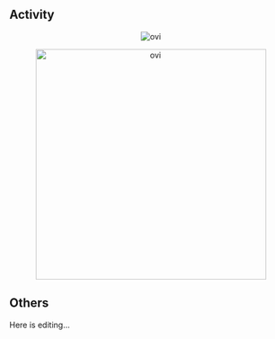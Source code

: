 ## Activity

<div align="center">
  <a>
    <img src="https://github-readme-stats.vercel.app/api/top-langs?username=uyuki234&show_icons=true&locale=en&layout=compact&theme=chartreuse-dark" alt="ovi" /></p>
  </a>
</div>

<div align="center">
  <a>
    <img src="https://github-readme-stats.vercel.app/api?username=uyuki234&show_icons=true&locale=en&theme=chartreuse-dark" alt="ovi" width="410" /></p>
  </a>
</div>

[//]: # (これはコメントです)
<!--
トロフィー表示するやつ↓↓↓横に長いのでコメントアウトしている
<div align="center">
  <a>
    <img src="https://github-profile-trophy.vercel.app/?username=uyuki234&theme=juicyfresh&no-bg=true" />
  </a>
</div>
-->

## Others
Here is editing...





<!---
Uyuki234/Uyuki234 is a ✨ special ✨ repository because its `README.md` (this file) appears on your GitHub profile.
You can click the Preview link to take a look at your changes.
--->
